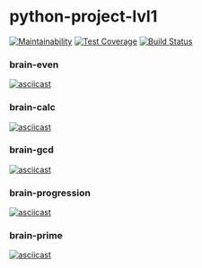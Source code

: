 #                            python-project-lvl1 

[![Maintainability](https://api.codeclimate.com/v1/badges/bcca1296db883f4189b8/maintainability)](https://codeclimate.com/github/ivan-ivan-t/python-project-lvl1/maintainability) [![Test Coverage](https://api.codeclimate.com/v1/badges/bcca1296db883f4189b8/test_coverage)](https://codeclimate.com/github/ivan-ivan-t/python-project-lvl1/test_coverage) [![Build Status](https://travis-ci.com/ivan-ivan-t/python-project-lvl1.svg?branch=master)](https://travis-ci.com/ivan-ivan-t/python-project-lvl1)

###                             brain-even
[![asciicast](https://asciinema.org/a/344525.svg)](https://asciinema.org/a/344525)

###                             brain-calc
[![asciicast](https://asciinema.org/a/344523.svg)](https://asciinema.org/a/344523)

###                             brain-gcd
[![asciicast](https://asciinema.org/a/344575.svg)](https://asciinema.org/a/344575)

###                             brain-progression
[![asciicast](https://asciinema.org/a/345648.svg)](https://asciinema.org/a/345648)                                

###                             brain-prime
[![asciicast](https://asciinema.org/a/345683.svg)](https://asciinema.org/a/345683)


